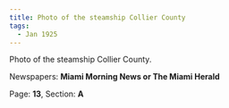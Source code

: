 ```yaml
---  
title: Photo of the steamship Collier County  
tags:  
  - Jan 1925  
---  
```

  
Photo of the steamship Collier County.  
  
Newspapers: **Miami Morning News or The Miami Herald**  
  
Page: **13**, Section: **A** 
